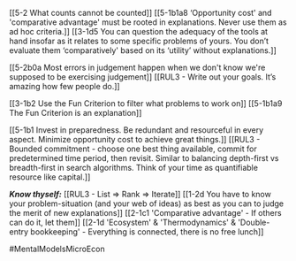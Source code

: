 [[5-2 What counts cannot be counted]]
[[5-1b1a8 ‘Opportunity cost' and 'comparative advantage' must be rooted in explanations. Never use them as ad hoc criteria.]]
[[3-1d5 You can question the adequacy of the tools at hand insofar as it relates to some specific problems of yours. You don’t evaluate them ‘comparatively' based on its ‘utility’ without explanations.]]

[[5-2b0a Most errors in judgement happen when we don't know we're supposed to be exercising judgement]]
[[RUL3 - Write out your goals. It’s amazing how few people do.]]

[[3-1b2 Use the Fun Criterion to filter what problems to work on]]
[[5-1b1a9 The Fun Criterion is an explanation]]

[[5-1b1 Invest in preparedness. Be redundant and resourceful in every aspect. Minimize opportunity cost to achieve great things.]]
[[RUL3 - Bounded commitment - choose one best thing available, commit for predetermined time period, then revisit. Similar to balancing depth-first vs breadth-first in search algorithms. Think of your time as quantifiable resource like capital.]]

***Know thyself:***
[[RUL3 - List ⇒ Rank ⇒ Iterate]]
[[1-2d You have to know your problem-situation (and your web of ideas) as best as you can to judge the merit of new explanations]]
[[2-1c1 'Comparative advantage' - If others can do it, let them]]
[[2-1d 'Ecosystem' & 'Thermodynamics' & 'Double-entry bookkeeping' - Everything is connected, there is no free lunch]]

#MentalModelsMicroEcon 